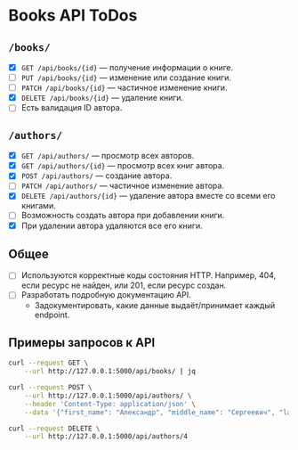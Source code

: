 # Books API ToDos

## `/books/`

- [X] `GET /api/books/{id}` — получение информации о книге.
- [ ] `PUT /api/books/{id}` — изменение или создание книги.
- [ ] `PATCH /api/books/{id}` — частичное изменение книги.
- [X] `DELETE /api/books/{id}` — удаление книги.
- [ ] Есть валидация ID автора.

## `/authors/`

- [X] `GET /api/authors/` — просмотр всех авторов.
- [X] `GET /api/authors/{id}` — просмотр всех книг автора.
- [X] `POST /api/authors/` — создание автора.
- [ ] `PATCH /api/authors/` — частичное изменение автора.
- [X] `DELETE /api/authors/{id}` — удаление автора вместе со всеми его книгами.
- [ ] Возможность создать автора при добавлении книги.
- [X] При удалении автора удаляются все его книги.

## Общее

- [ ] Используются корректные коды состояния HTTP. Например, 404, если ресурс не найден, или 201, если ресурс создан.
- [ ] Разработать подробную документацию API.
  - Задокументировать, какие данные выдаёт/принимает каждый endpoint.

## Примеры запросов к API

```bash
curl --request GET \
    --url http://127.0.0.1:5000/api/books/ | jq

curl --request POST \
    --url http://127.0.0.1:5000/api/authors/ \
    --header 'Content-Type: application/json' \
    --data '{"first_name": "Александр", "middle_name": "Сергеевич", "last_name": "Пушкин"}' | jq

curl --request DELETE \
    --url http://127.0.0.1:5000/api/authors/4 
```